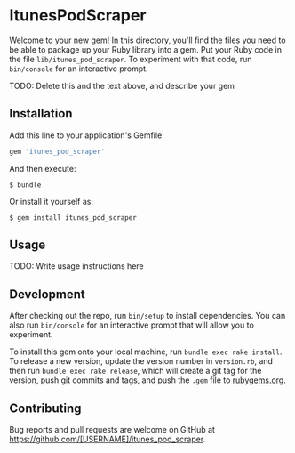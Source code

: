 # ItunesPodScraper

Welcome to your new gem! In this directory, you'll find the files you need to be able to package up your Ruby library into a gem. Put your Ruby code in the file `lib/itunes_pod_scraper`. To experiment with that code, run `bin/console` for an interactive prompt.

TODO: Delete this and the text above, and describe your gem

## Installation

Add this line to your application's Gemfile:

```ruby
gem 'itunes_pod_scraper'
```

And then execute:

    $ bundle

Or install it yourself as:

    $ gem install itunes_pod_scraper

## Usage

TODO: Write usage instructions here

## Development

After checking out the repo, run `bin/setup` to install dependencies. You can also run `bin/console` for an interactive prompt that will allow you to experiment.

To install this gem onto your local machine, run `bundle exec rake install`. To release a new version, update the version number in `version.rb`, and then run `bundle exec rake release`, which will create a git tag for the version, push git commits and tags, and push the `.gem` file to [rubygems.org](https://rubygems.org).

## Contributing

Bug reports and pull requests are welcome on GitHub at https://github.com/[USERNAME]/itunes_pod_scraper.

